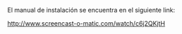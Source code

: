 El manual de instalación se encuentra en el siguiente link:

http://www.screencast-o-matic.com/watch/c6j2QKjtH